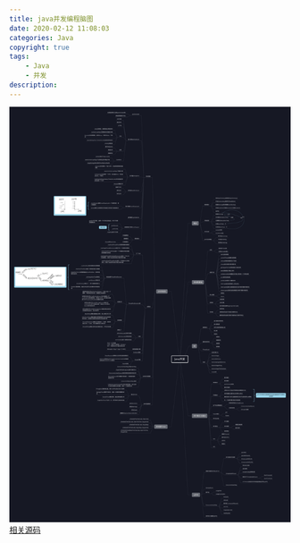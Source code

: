 ```yaml
---
title: java并发编程脑图
date: 2020-02-12 11:08:03
categories: Java
copyright: true
tags:
    - Java
    - 并发
description:
---
```

![Java并发](java并发编程脑图/Java并发.png)
[相关源码](https://github.com/coldJune/multiThreadAndConcurrence)
